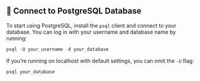 ## 🔌 Connect to PostgreSQL Database
To start using PostgreSQL, install the `psql` client and connect to your database. You can log in with your username and database name by running:

```sql
psql -U your_username -d your_database
```

If you’re running on localhost with default settings, you can omit the `-U` flag:

```sql
psql your_database
```